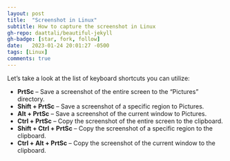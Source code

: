 ```yaml
---
layout: post
title:  "Screenshot in Linux"
subtitle: How to capture the screenshot in Linux
gh-repo: daattali/beautiful-jekyll
gh-badge: [star, fork, follow]
date:   2023-01-24 20:01:27 -0500
tags: [Linux]
comments: true
---
```


Let’s take a look at the list of keyboard shortcuts you can utilize:

- **PrtSc** – Save a screenshot of the entire screen to the “Pictures” directory.
- **Shift + PrtSc** – Save a screenshot of a specific region to Pictures.
- **Alt + PrtSc**  – Save a screenshot of the current window to Pictures.
- **Ctrl + PrtSc** – Copy the screenshot of the entire screen to the clipboard.
- **Shift + Ctrl + PrtSc** – Copy the screenshot of a specific region to the clipboard.
- **Ctrl + Alt + PrtSc** – Copy the screenshot of the current window to the clipboard.
